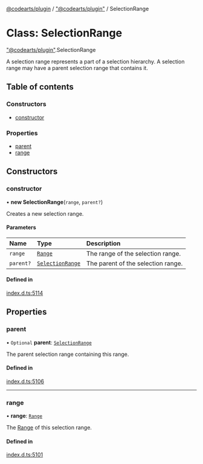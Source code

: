 [@codearts/plugin](../README.md) / ["@codearts/plugin"](../modules/_codearts_plugin_.md) / SelectionRange

# Class: SelectionRange

["@codearts/plugin"](../modules/_codearts_plugin_.md).SelectionRange

A selection range represents a part of a selection hierarchy. A selection range
may have a parent selection range that contains it.

## Table of contents

### Constructors

- [constructor](codearts_plugin_.SelectionRange.md#constructor)

### Properties

- [parent](codearts_plugin_.SelectionRange.md#parent)
- [range](codearts_plugin_.SelectionRange.md#range)

## Constructors

### constructor

• **new SelectionRange**(`range`, `parent?`)

Creates a new selection range.

#### Parameters

| Name | Type | Description |
| :------ | :------ | :------ |
| `range` | [`Range`](codearts_plugin_.Range.md) | The range of the selection range. |
| `parent?` | [`SelectionRange`](codearts_plugin_.SelectionRange.md) | The parent of the selection range. |

#### Defined in

[index.d.ts:5114](https://github.com/huaweicloud/cloudide-plugin-api/blob/5055bbd/index.d.ts#L5114)

## Properties

### parent

• `Optional` **parent**: [`SelectionRange`](codearts_plugin_.SelectionRange.md)

The parent selection range containing this range.

#### Defined in

[index.d.ts:5106](https://github.com/huaweicloud/cloudide-plugin-api/blob/5055bbd/index.d.ts#L5106)

___

### range

• **range**: [`Range`](codearts_plugin_.Range.md)

The [Range](codearts_plugin_.Range.md) of this selection range.

#### Defined in

[index.d.ts:5101](https://github.com/huaweicloud/cloudide-plugin-api/blob/5055bbd/index.d.ts#L5101)
